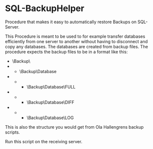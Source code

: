# SQL-BackupHelper
Procedure that makes it easy to automatically restore Backups on SQL-Server.

This Procedure is meant to be used to for example transfer databases efficiently from one server to another without having to disconnect and copy any databases. The databases are created from backup files. The procedure expects the backup files to be in a format like this:
* \Backup\
* * \Backup\Database
* * * \Backup\Database\FULL
* * * \Backup\Database\DIFF
* * * \Backup\Database\LOG

This is also the structure you would get from Ola Hallengrens backup scripts.

Run this script on the receiving server.
